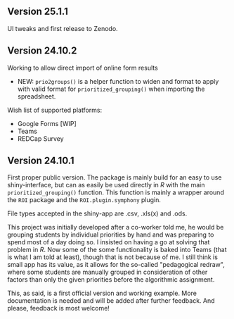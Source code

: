 ## Version 25.1.1

UI tweaks and first release to Zenodo.

## Version 24.10.2

Working to allow direct import of online form results

* NEW: `prio2groups()` is a helper function to widen and format to apply with
valid format for `prioritized_grouping()` when importing the spreadsheet.

Wish list of supported platforms:

- Google Forms [WIP]
- Teams
- REDCap Survey


## Version 24.10.1

First proper public version. The package is mainly build for an easy to use 
shiny-interface, but can as easily be used directly in *R* with the main 
`prioritized_grouping()` function. This function is mainly a wrapper around the `ROI`
package and the `ROI.plugin.symphony` plugin. 

File types accepted in the shiny-app are .csv, .xls(x) and .ods.

This project was initially developed after a co-worker told me, he would be 
grouping students by individual priorities by hand and was preparing to spend 
most of a day doing so. I insisted on having a go at solving that problem in 
*R*. Now some of the some functionality is baked into Teams (that is what I am 
told at least), though that is not because of me. I still think is small app has 
its value, as it allows for the so-called "pedagogical redraw", where some 
students are manually grouped in consideration of other factors than only the 
given priorities before the algorithmic assignment.

This, as said, is a first official version and working example. 
More documentation is needed and will be added after further feedback. And 
please, feedback is most welcome!

